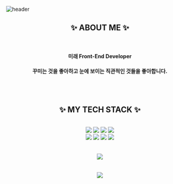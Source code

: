 
![header](https://capsule-render.vercel.app/api?type=soft&color=ffedf3&height=300&section=header&text=😊%20welcome%20😊&fontSize=50&fontColor=ffa6c3)

<div align="center">
    <h2>✨ ABOUT ME ✨</h2>
    <br>
    <h4>미래 Front-End Developer</h4>
    <h4>꾸미는 것을 좋아하고 눈에 보이는 직관적인 것들을 좋아합니다.</h4>
</div>

<br>
<br>
<div align="center">
    <h2>✨ MY TECH STACK ✨</h2>
    <br>
    <img src="https://img.shields.io/badge/html-E34F26?style=for-the-badge&logo=html5&logoColor=white">
    <img src="https://img.shields.io/badge/css-1572B6?style=for-the-badge&logo=css3&logoColor=white">
    <img src="https://img.shields.io/badge/javascript-F7DF1E?style=for-the-badge&logo=javascript&logoColor=black">
    <img src="https://img.shields.io/badge/react-61DAFB?style=for-the-badge&logo=react&logoColor=black">
    <br>
    <img src="https://img.shields.io/badge/JAVA-007396?style=for-the-badge&logo=java&logoColor=white">
    <img src="https://img.shields.io/badge/Python-3776AB?style=for-the-badge&logo=Python&logoColor=white">
    <img src="https://img.shields.io/badge/c-A8B9CC?style=for-the-badge&logo=c&logoColor=white">
    <img src="https://img.shields.io/badge/github-181717?style=for-the-badge&logo=github&logoColor=white">
</div>
<br>
<br>

<div align="center">
    <a href="https://github.com/shlee0820"><img src="https://hits.seeyoufarm.com/api/count/incr/badge.svg?url=https%3A%2F%2Fgithub.com%2Fshlee0820&count_bg=%23FFACAC&title_bg=%23FF7777&icon=&icon_color=%23FF91B4&title=hits&edge_flat=false"/></a>
</div>

<br>
<br>
<div align="center">
    <img src="https://github-readme-stats.vercel.app/api?username=shlee0820&show_icons=true&bg_color=ffedf3&text_color=ffa6c3&title_color=ffa6c3&icon_color=ffa6c3"/>
</div>



